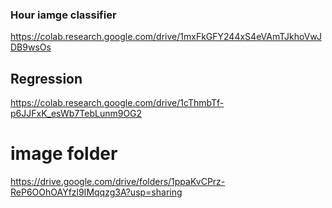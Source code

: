 ### Hour iamge classifier

https://colab.research.google.com/drive/1mxFkGFY244xS4eVAmTJkhoVwJDB9wsOs

## Regression
https://colab.research.google.com/drive/1cThmbTf-p6JJFxK_esWb7TebLunm9OG2


# image folder
https://drive.google.com/drive/folders/1ppaKvCPrz-ReP6OOhOAYfzl9IMqqzg3A?usp=sharing 
